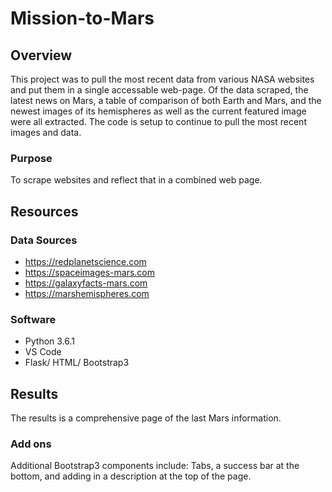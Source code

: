 # Mission-to-Mars
## Overview
This project was to pull the most recent data from various NASA websites and put them in a single accessable web-page. Of the data scraped, the latest news on Mars, a table of comparison of both Earth and Mars, and the newest images of its hemispheres as well as the current featured image were all extracted. The code is setup to continue to pull the most recent images and data. 
### Purpose 
To scrape websites and reflect that in a combined web page. 

## Resources
### Data Sources
 - https://redplanetscience.com
 - https://spaceimages-mars.com
 - https://galaxyfacts-mars.com
 - https://marshemispheres.com
 
 ### Software
  - Python 3.6.1
  - VS Code
  - Flask/ HTML/ Bootstrap3
 
## Results
The results is a comprehensive page of the last Mars information. 
### Add ons
Additional Bootstrap3 components include: Tabs, a success bar at the bottom, and adding in a description at the top of the page. 
